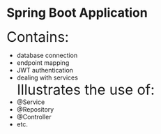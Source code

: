# Spring Boot Application
<font size=6> Contains: </font>
- database connection <br>
- endpoint mapping <br>
- JWT authentication <br>
- dealing with services <br>
<font size=6> Illustrates the use of: </font>
- @Service <br>
- @Repository <br>
- @Controller <br>
- etc. <br>
